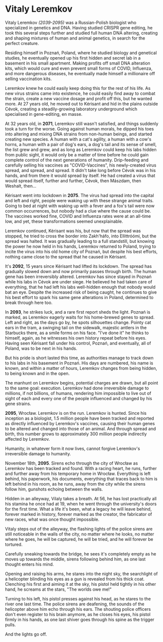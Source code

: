 # Vitaly Leremkov

Vitaly Leremkov *(2039-2095)* was a Russian-Polish biologist who specialized in genetics and DNA. Having studied CRISPR gene editing, he took this several steps further and studied full human DNA altering, creating and shaping mixtures of human and animal genetics, in search for the perfect creature.  
  
Residing himself in Poznań, Poland, where he studied biology and genetical studies, he eventually opened up his first hidden and secret lab in a basement in his small apartment. Making profits off small DNA alteration kits, which would cure and even prevent small forms of COVID, Influenza, and more dangerous diseases, he eventually made himself a millionaire off selling vaccination kits.  
  
Leremkov knew he could easily keep doing this for the rest of his life. As new virus strains came into existence, he could easily find away to combat the strain, create a new vaccine dosage and profit off this, but he wanted more. At 27 years old, he moved out to Kérisant and hid in the plains outside Cévok, creating a steadily-growing laboratory underground which specialised in gene-editing, en masse.  
  
At 32 years old, in **2071**, Leremkov still wasn't satisfied, and things suddenly took a turn for the worse. Going against human morals, he dipped his toes into altering and mixing DNA strains from non-human beings, and started creating new species. A human with a cat's agility, a human with a cow's horns, a human with a pair of dog's ears, a dog's tail and its sense of smell, the list grew and grew, and as long as Leremkov could keep his labs hidden from public sight, it would only be a matter of time before he could gain complete control of the next generations of humanity. Drip-feeding and carefully selling his vaccines as "COVID-Vaccines", his newly-created virus spread, and spread, and spread. It didn't take long before Cévok was in his hands, and from there it would spread by itself. He had created a virus that would spread itself, further and further, Cévok, then Mászdam, then Weshalt, then...  
  
Kérisant went into lockdown in **2075**. The virus had spread into the capital and left and right, people were waking up with these strange animal traits. Going to bed at night with waking up with a fever and a fox's tail were now common occurrences, but nobody had a clue where the cause could be. The vaccines worked fine, COVID and Influenza rates were at an all-time low, and yet, these transformations seemed unexplainable.  
  
Leremkov continued, Kérisant was his, but now that the spread was stopped, he tried to cross the border into Zakh'háfo, into Ellittróómi, but the spread was halted. It was gradually leading to a full standstill, but knowing the power he now held in his hands, Leremkov returned to Poland, trying to incite the virus into his old home city of Poznań, but despite his best efforts, nothing came close to the spread that he caused in Kérisant.  

It's **2092**, 15 years since Kérisant had lifted its lockdown. The spread has gradually slowed down and now primarily passes through birth. The human gene has been irreversibly altered. Leremkov has since stayed in Poznań while his labs in Cévok are under siege. He believed he had taken care of everything, that he had left his labs well-hidden enough that nobody would bat an eye. Despite the increased risk of being caught, he continues to give his best effort to spark his same gene alterations in Poland, determined to break through here too.
  
In **2093**, he strikes luck, and a rare first report sheds the light. Poznań is marked, as Leremkov eagerly waits for his home-brewed genes to spread. Left and right, as the days go by, he spots silhouettes change. Pointy cat ears in the tram, a swinging tail on the sidewalk, majestic antlers in the Starbucks there, as a smile forms on his face. "I've done it" he thinks to himself, again, as he witnesses his own history repeat before his eyes. Having seen Kérisant fall under his control, Poznań, and eventually, all of Poland, was to be next in his hands.  
  
But his pride is short lasted this time, as authorities manage to track down to his labs in his basement in Poznań. His days are numbered, his name is known, and within a matter of hours, Leremkov changes from being hidden, to being known and in the open.  
  
The manhunt on Leremkov begins, potential charges are drawn, but all point to the same goal: execution. Leremkov had done irreversible damage to millions, if not billions, of humans, rendering him impossible to live out of sight of each and every one of the people influenced and changed by his gene strains.  
  
**2095**, Wrocław. Leremkov is on the run. Leremkov is hunted. Since his inception as a biologist, 1.5 million people have been tracked and reported as directly influenced by Leremkov's vaccines, causing their human genes to be altered and changed into those of an animal. And through spread and birth, this number grows to approximately 300 million people indirectly affected by Leremkov.  
  
Humanity, in whatever form it now lives, cannot forgive Leremkov's irreversible damage to humanity.  
  
November 18th, **2095**. Sirens echo through the city of Wrocław as Leremkov has been tracked and found. With a racing heart, he runs, further and further away from his temporary home in Wrocław. Everything is left behind, his paperwork, his documents, everything that traces back to him is left behind in his room, as he runs, away from the city while the sirens follow him, gunshots echoing between the walls.  
  
Hidden in an alleyway, Vilaly takes a breath. At 56, he has lost practically all his stamina he once had at 19, when he went through the university's doors for the first time. What a life it's been, what a legacy he will leave behind, forever marked in history, forever marked as the creator, the fabricator of new races, what was once thought impossible.  
  
Vitaly steps out of the alleyway, the flashing lights of the police sirens are still noticeable in the walls of the city, no matter where he looks, no matter where he goes, he will be captured, he will be tried, and he will forever be tortured.  
  
Carefully sneaking towards the bridge, he sees it's completely empty as he moves up towards the middle, sirens following behind him, as one last thought enters his mind.  
  
Opening and raising his arms, he stares into the night sky, the searchlight of a helicopter blinding his eyes as a gun is revealed from his thick coat. Clenching his first and aiming it at the sky, his pistol held tightly in his other hand, he screams at the stars, "The worlds owe me!"  
  
Turning to his left, his pistol presses against his head, as he stares to the river one last time. The police sirens are deafening, the sounds of the helicopter above him echo through his ears. The shouting police officers don't even register to his brain anymore, as he closes his eyes, his pistol firmly in his hands, as one last shiver goes through his spine as the trigger pulls.  
  
And the lights go off.

